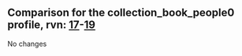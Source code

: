 ## Comparison for the collection_book_people0 profile, rvn: [17](https://github.com/PRO100KatYT/FortniteProfileRevisions/tree/main/profiles/collection_book_people0/17%20collection_book_people0.json)-[19](https://github.com/PRO100KatYT/FortniteProfileRevisions/tree/main/profiles/collection_book_people0/19%20collection_book_people0.json)

No changes
